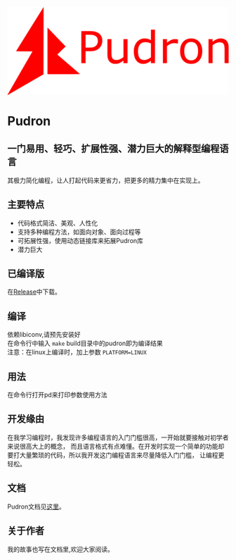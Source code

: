 ![label PNG](docs/img/label.png)
# Pudron
## 一门易用、轻巧、扩展性强、潜力巨大的解释型编程语言
其极力简化编程，让人打起代码来更省力，把更多的精力集中在实现上。
## 主要特点
* 代码格式简洁、美观、人性化
* 支持多种编程方法，如面向对象、面向过程等
* 可拓展性强，使用动态链接库来拓展Pudron库
* 潜力巨大
## 已编译版
在[Release](https://gitee.com/pudron/Pudron/releases/v1.0-beta.1)中下载。
## 编译
依赖libiconv,请预先安装好  
在命令行中输入 `make`
build目录中的pudron即为编译结果  
注意：在linux上编译时，加上参数 `PLATFORM=LINUX`
## 用法
在命令行打开pd来打印参数使用方法  
## 开发缘由
在我学习编程时，我发现许多编程语言的入门门槛很高，一开始就要接触对初学者来说很高大上的概念，
而且语言格式有点难懂。在开发时实现一个简单的功能却要打大量繁琐的代码，所以我开发这门编程语言来尽量降低入门门槛，
让编程更轻松。
## 文档
Pudron文档见[这里](https://pudron.gitee.io/pudrondocs)。
## 关于作者
我的故事也写在文档里,欢迎大家阅读。